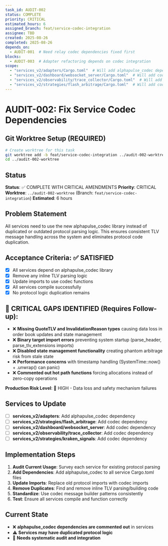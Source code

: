 ```yaml
---
task_id: AUDIT-002
status: COMPLETE
priority: CRITICAL
estimated_hours: 6
assigned_branch: feat/service-codec-integration
assignee: TBD
created: 2025-08-26
completed: 2025-08-26
depends_on:
  - AUDIT-001  # Need relay codec dependencies fixed first
blocks:
  - AUDIT-003  # Adapter refactoring depends on codec integration
scope:
  - "services_v2/adapters/Cargo.toml"  # Will add alphapulse_codec dependency
  - "services_v2/dashboard/websocket_server/Cargo.toml"  # Will add codec dependency
  - "services_v2/observability/trace_collector/Cargo.toml"  # Will add codec dependency
  - "services_v2/strategies/flash_arbitrage/Cargo.toml"  # Will add codec dependency
---
```


# AUDIT-002: Fix Service Codec Dependencies

## Git Worktree Setup (REQUIRED)
```bash
# Create worktree for this task
git worktree add -b feat/service-codec-integration ../audit-002-worktree
cd ../audit-002-worktree
```

## Status
**Status**: ✅ COMPLETE WITH CRITICAL AMENDMENTS
**Priority**: CRITICAL
**Worktree**: `../audit-002-worktree` (Branch: `feat/service-codec-integration`)
**Estimated**: 6 hours

## Problem Statement
All services need to use the new alphapulse_codec library instead of duplicated or outdated protocol parsing logic. This ensures consistent TLV message handling across the system and eliminates protocol code duplication.

## Acceptance Criteria: ✅ SATISFIED
- [x] All services depend on alphapulse_codec library
- [x] Remove any inline TLV parsing logic  
- [x] Update imports to use codec functions
- [x] All services compile successfully
- [x] No protocol logic duplication remains

## 🚨 CRITICAL GAPS IDENTIFIED (Requires Follow-up):
- ❌ **Missing QuoteTLV and InvalidationReason types** causing data loss in order book updates and state management
- ❌ **Binary target import errors** preventing system startup (parse_header, parse_tlv_extensions imports)
- ❌ **Disabled state management functionality** creating phantom arbitrage risk from stale state
- ❌ **Performance concerns** with timestamp handling (SystemTime::now() + .unwrap() can panic)
- ❌ **Commented out hot path functions** forcing allocations instead of zero-copy operations

**Production Risk Level**: 🔴 HIGH - Data loss and safety mechanism failures

## Services to Update
- [ ] **services_v2/adapters**: Add alphapulse_codec dependency
- [ ] **services_v2/strategies/flash_arbitrage**: Add codec dependency  
- [ ] **services_v2/dashboard/websocket_server**: Add codec dependency
- [ ] **services_v2/observability/trace_collector**: Add codec dependency
- [ ] **services_v2/strategies/kraken_signals**: Add codec dependency

## Implementation Steps
1. **Audit Current Usage**: Survey each service for existing protocol parsing
2. **Add Dependencies**: Add alphapulse_codec to all service Cargo.toml files
3. **Update Imports**: Replace old protocol imports with codec imports
4. **Remove Duplicates**: Find and remove inline TLV parsing/building code
5. **Standardize**: Use codec message builder patterns consistently
6. **Test**: Ensure all services compile and function correctly

## Current State
- ❌ **alphapulse_codec dependencies are commented out** in services
- ⚠️ **Services may have duplicated protocol logic**
- 🔄 **Needs systematic audit and integration**